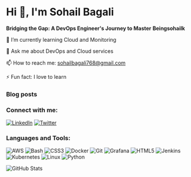 # Hi 👋, I'm Sohail Bagali
**Bridging the Gap: A DevOps Engineer's Journey to Master**
**Beingsohailk**

🌱 I’m currently learning Cloud and Monitoring

💬 Ask me about DevOps and Cloud services

📫 How to reach me: sohailbagali768@gmail.com

⚡ Fun fact: I love to learn

### Blog posts
<!-- BLOG-POST-LIST:START -->
<!-- BLOG-POST-LIST:END -->

### Connect with me:
[![LinkedIn](https://img.shields.io/badge/-LinkedIn-blue)](https://www.linkedin.com/in/sohail-bagali/)
[![Twitter](https://img.shields.io/badge/-Twitter-blue)](https://x.com/Sohailk25853133)

### Languages and Tools:
![AWS](https://img.shields.io/badge/AWS-%23FF9900.svg?style=flat&logo=amazon-aws&logoColor=white)
![Bash](https://img.shields.io/badge/Bash-%23121011.svg?style=flat&logo=gnu-bash&logoColor=white)
![CSS3](https://img.shields.io/badge/CSS3-%231572B6.svg?style=flat&logo=css3&logoColor=white)
![Docker](https://img.shields.io/badge/Docker-%230db7ed.svg?style=flat&logo=docker&logoColor=white)
![Git](https://img.shields.io/badge/Git-%23F05033.svg?style=flat&logo=git&logoColor=white)
![Grafana](https://img.shields.io/badge/Grafana-%23F46800.svg?style=flat&logo=grafana&logoColor=white)
![HTML5](https://img.shields.io/badge/HTML5-%23E34F26.svg?style=flat&logo=html5&logoColor=white)
![Jenkins](https://img.shields.io/badge/Jenkins-%23D24939.svg?style=flat&logo=jenkins&logoColor=white)
![Kubernetes](https://img.shields.io/badge/Kubernetes-%23326CE5.svg?style=flat&logo=kubernetes&logoColor=white)
![Linux](https://img.shields.io/badge/Linux-%23FCC624.svg?style=flat&logo=linux&logoColor=white)
![Python](https://img.shields.io/badge/Python-%233776AB.svg?style=flat&logo=python&logoColor=white)

![GitHub Stats](https://github-readme-stats.vercel.app/api?username=Beingsohailk&show_icons=true&theme=radical)


